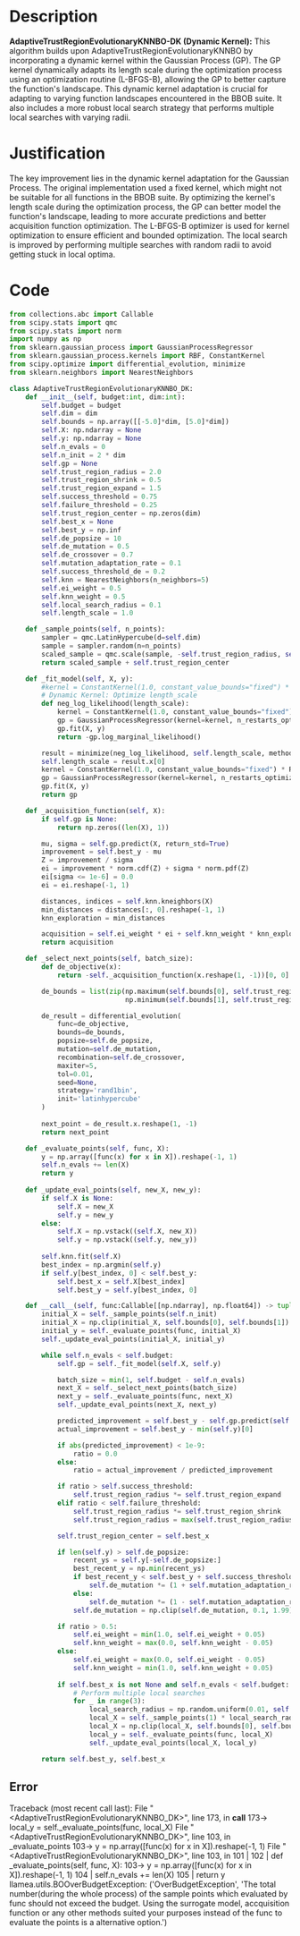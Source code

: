 # Description
**AdaptiveTrustRegionEvolutionaryKNNBO-DK (Dynamic Kernel):** This algorithm builds upon AdaptiveTrustRegionEvolutionaryKNNBO by incorporating a dynamic kernel within the Gaussian Process (GP). The GP kernel dynamically adapts its length scale during the optimization process using an optimization routine (L-BFGS-B), allowing the GP to better capture the function's landscape. This dynamic kernel adaptation is crucial for adapting to varying function landscapes encountered in the BBOB suite. It also includes a more robust local search strategy that performs multiple local searches with varying radii.

# Justification
The key improvement lies in the dynamic kernel adaptation for the Gaussian Process. The original implementation used a fixed kernel, which might not be suitable for all functions in the BBOB suite. By optimizing the kernel's length scale during the optimization process, the GP can better model the function's landscape, leading to more accurate predictions and better acquisition function optimization. The L-BFGS-B optimizer is used for kernel optimization to ensure efficient and bounded optimization. The local search is improved by performing multiple searches with random radii to avoid getting stuck in local optima.

# Code
```python
from collections.abc import Callable
from scipy.stats import qmc
from scipy.stats import norm
import numpy as np
from sklearn.gaussian_process import GaussianProcessRegressor
from sklearn.gaussian_process.kernels import RBF, ConstantKernel
from scipy.optimize import differential_evolution, minimize
from sklearn.neighbors import NearestNeighbors

class AdaptiveTrustRegionEvolutionaryKNNBO_DK:
    def __init__(self, budget:int, dim:int):
        self.budget = budget
        self.dim = dim
        self.bounds = np.array([[-5.0]*dim, [5.0]*dim])
        self.X: np.ndarray = None
        self.y: np.ndarray = None
        self.n_evals = 0
        self.n_init = 2 * dim
        self.gp = None
        self.trust_region_radius = 2.0
        self.trust_region_shrink = 0.5
        self.trust_region_expand = 1.5
        self.success_threshold = 0.75
        self.failure_threshold = 0.25
        self.trust_region_center = np.zeros(dim)
        self.best_x = None
        self.best_y = np.inf
        self.de_popsize = 10
        self.de_mutation = 0.5
        self.de_crossover = 0.7
        self.mutation_adaptation_rate = 0.1
        self.success_threshold_de = 0.2
        self.knn = NearestNeighbors(n_neighbors=5)
        self.ei_weight = 0.5
        self.knn_weight = 0.5
        self.local_search_radius = 0.1
        self.length_scale = 1.0

    def _sample_points(self, n_points):
        sampler = qmc.LatinHypercube(d=self.dim)
        sample = sampler.random(n=n_points)
        scaled_sample = qmc.scale(sample, -self.trust_region_radius, self.trust_region_radius)
        return scaled_sample + self.trust_region_center

    def _fit_model(self, X, y):
        #kernel = ConstantKernel(1.0, constant_value_bounds="fixed") * RBF(length_scale=1.0, length_scale_bounds="fixed")
        # Dynamic Kernel: Optimize length_scale
        def neg_log_likelihood(length_scale):
            kernel = ConstantKernel(1.0, constant_value_bounds="fixed") * RBF(length_scale=length_scale, length_scale_bounds=(1e-2, 10))
            gp = GaussianProcessRegressor(kernel=kernel, n_restarts_optimizer=0, alpha=1e-6)
            gp.fit(X, y)
            return -gp.log_marginal_likelihood()

        result = minimize(neg_log_likelihood, self.length_scale, method="L-BFGS-B", bounds=[(1e-2, 10)])
        self.length_scale = result.x[0]
        kernel = ConstantKernel(1.0, constant_value_bounds="fixed") * RBF(length_scale=self.length_scale, length_scale_bounds=(1e-2, 10))
        gp = GaussianProcessRegressor(kernel=kernel, n_restarts_optimizer=0, alpha=1e-6)
        gp.fit(X, y)
        return gp

    def _acquisition_function(self, X):
        if self.gp is None:
            return np.zeros((len(X), 1))

        mu, sigma = self.gp.predict(X, return_std=True)
        improvement = self.best_y - mu
        Z = improvement / sigma
        ei = improvement * norm.cdf(Z) + sigma * norm.pdf(Z)
        ei[sigma <= 1e-6] = 0.0
        ei = ei.reshape(-1, 1)

        distances, indices = self.knn.kneighbors(X)
        min_distances = distances[:, 0].reshape(-1, 1)
        knn_exploration = min_distances

        acquisition = self.ei_weight * ei + self.knn_weight * knn_exploration
        return acquisition

    def _select_next_points(self, batch_size):
        def de_objective(x):
            return -self._acquisition_function(x.reshape(1, -1))[0, 0]

        de_bounds = list(zip(np.maximum(self.bounds[0], self.trust_region_center - self.trust_region_radius),
                             np.minimum(self.bounds[1], self.trust_region_center + self.trust_region_radius)))

        de_result = differential_evolution(
            func=de_objective,
            bounds=de_bounds,
            popsize=self.de_popsize,
            mutation=self.de_mutation,
            recombination=self.de_crossover,
            maxiter=5,
            tol=0.01,
            seed=None,
            strategy='rand1bin',
            init='latinhypercube'
        )
        
        next_point = de_result.x.reshape(1, -1)
        return next_point

    def _evaluate_points(self, func, X):
        y = np.array([func(x) for x in X]).reshape(-1, 1)
        self.n_evals += len(X)
        return y
    
    def _update_eval_points(self, new_X, new_y):
        if self.X is None:
            self.X = new_X
            self.y = new_y
        else:
            self.X = np.vstack((self.X, new_X))
            self.y = np.vstack((self.y, new_y))
        
        self.knn.fit(self.X)
        best_index = np.argmin(self.y)
        if self.y[best_index, 0] < self.best_y:
            self.best_x = self.X[best_index]
            self.best_y = self.y[best_index, 0]

    def __call__(self, func:Callable[[np.ndarray], np.float64]) -> tuple[np.float64, np.array]:
        initial_X = self._sample_points(self.n_init)
        initial_X = np.clip(initial_X, self.bounds[0], self.bounds[1])
        initial_y = self._evaluate_points(func, initial_X)
        self._update_eval_points(initial_X, initial_y)

        while self.n_evals < self.budget:
            self.gp = self._fit_model(self.X, self.y)

            batch_size = min(1, self.budget - self.n_evals)
            next_X = self._select_next_points(batch_size)
            next_y = self._evaluate_points(func, next_X)
            self._update_eval_points(next_X, next_y)

            predicted_improvement = self.best_y - self.gp.predict(self.best_x.reshape(1, -1))[0]
            actual_improvement = self.best_y - min(self.y)[0]

            if abs(predicted_improvement) < 1e-9:
                ratio = 0.0
            else:
                ratio = actual_improvement / predicted_improvement

            if ratio > self.success_threshold:
                self.trust_region_radius *= self.trust_region_expand
            elif ratio < self.failure_threshold:
                self.trust_region_radius *= self.trust_region_shrink
                self.trust_region_radius = max(self.trust_region_radius, 0.1)

            self.trust_region_center = self.best_x

            if len(self.y) > self.de_popsize:
                recent_ys = self.y[-self.de_popsize:]
                best_recent_y = np.min(recent_ys)
                if best_recent_y < self.best_y + self.success_threshold_de:
                    self.de_mutation *= (1 + self.mutation_adaptation_rate)
                else:
                    self.de_mutation *= (1 - self.mutation_adaptation_rate)
                self.de_mutation = np.clip(self.de_mutation, 0.1, 1.99)

            if ratio > 0.5:
                self.ei_weight = min(1.0, self.ei_weight + 0.05)
                self.knn_weight = max(0.0, self.knn_weight - 0.05)
            else:
                self.ei_weight = max(0.0, self.ei_weight - 0.05)
                self.knn_weight = min(1.0, self.knn_weight + 0.05)
                
            if self.best_x is not None and self.n_evals < self.budget:
                # Perform multiple local searches
                for _ in range(3):
                    local_search_radius = np.random.uniform(0.01, self.local_search_radius)
                    local_X = self._sample_points(1) * local_search_radius + self.best_x
                    local_X = np.clip(local_X, self.bounds[0], self.bounds[1])
                    local_y = self._evaluate_points(func, local_X)
                    self._update_eval_points(local_X, local_y)

        return self.best_y, self.best_x
```
## Error
 Traceback (most recent call last):
  File "<AdaptiveTrustRegionEvolutionaryKNNBO_DK>", line 173, in __call__
 173->                     local_y = self._evaluate_points(func, local_X)
  File "<AdaptiveTrustRegionEvolutionaryKNNBO_DK>", line 103, in _evaluate_points
 103->         y = np.array([func(x) for x in X]).reshape(-1, 1)
  File "<AdaptiveTrustRegionEvolutionaryKNNBO_DK>", line 103, in <listcomp>
 101 | 
 102 |     def _evaluate_points(self, func, X):
 103->         y = np.array([func(x) for x in X]).reshape(-1, 1)
 104 |         self.n_evals += len(X)
 105 |         return y
llamea.utils.BOOverBudgetException: ('OverBudgetException', 'The total number(during the whole process) of the sample points which evaluated by func should not exceed the budget. Using the surrogate model, accquisition function or any other methods suited your purposes instead of the func to evaluate the points is a alternative option.')
